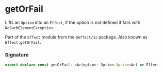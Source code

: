 # getOrFail

Lifts an `Option` into an `Effect`, if the option is not defined it fails
with `NoSuchElementException`.

Part of the `Effect` module from the `@effect/io` package. Also known as `Effect.getOrFail`.

### Signature

```typescript
export declare const getOrFail: <A>(option: Option.Option<A>) => Effect<never, Cause.NoSuchElementException, A>
```

